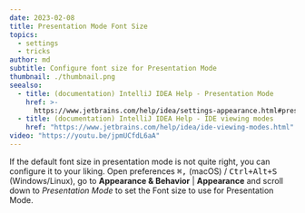 ```yaml
---
date: 2023-02-08
title: Presentation Mode Font Size
topics:
  - settings
  - tricks
author: md
subtitle: Configure font size for Presentation Mode
thumbnail: ./thumbnail.png
seealso:
  - title: (documentation) IntelliJ IDEA Help - Presentation Mode
    href: >-
      https://www.jetbrains.com/help/idea/settings-appearance.html#presentation-mode
  - title: (documentation) IntelliJ IDEA Help - IDE viewing modes
    href: "https://www.jetbrains.com/help/idea/ide-viewing-modes.html"
video: "https://youtu.be/jpmUCfdL6aA"
---
```


If the default font size in presentation mode is not quite right, you can configure it to your liking. Open preferences <kbd>⌘,</kbd> (macOS) / <kbd>Ctrl+Alt+S</kbd> (Windows/Linux), go to **Appearance & Behavior** | **Appearance** and scroll down to _Presentation Mode_ to set the Font size to use for Presentation Mode.
